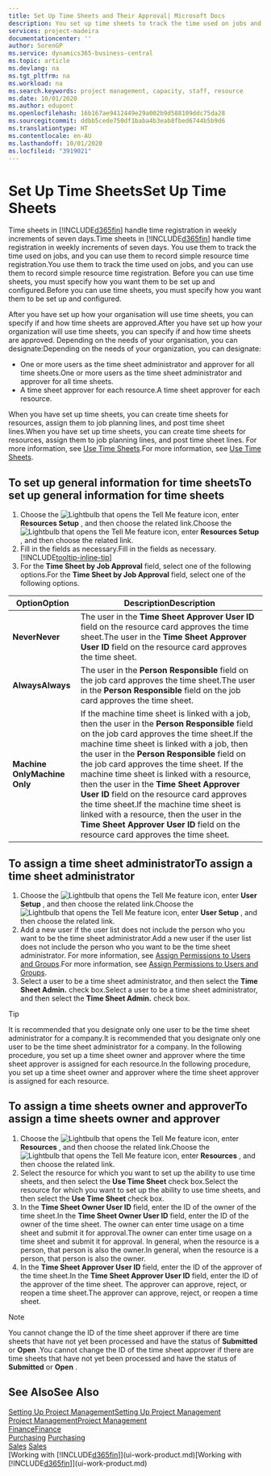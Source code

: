 ```yaml
---
title: Set Up Time Sheets and Their Approval| Microsoft Docs
description: You set up time sheets to track the time used on jobs and using resources, helping you with project management, staffing, and capacity
services: project-madeira
documentationcenter: ''
author: SorenGP
ms.service: dynamics365-business-central
ms.topic: article
ms.devlang: na
ms.tgt_pltfrm: na
ms.workload: na
ms.search.keywords: project management, capacity, staff, resource
ms.date: 10/01/2020
ms.author: edupont
ms.openlocfilehash: 16b167ae9412449e29a002b9d588109ddc75da28
ms.sourcegitcommit: ddbb5cede750df1baba4b3eab8fbed6744b5b9d6
ms.translationtype: HT
ms.contentlocale: en-AU
ms.lasthandoff: 10/01/2020
ms.locfileid: "3919021"
---
```

# <a name="set-up-time-sheets"></a><span data-ttu-id="2ffd5-103">Set Up Time Sheets</span><span class="sxs-lookup"><span data-stu-id="2ffd5-103">Set Up Time Sheets</span></span>
<span data-ttu-id="2ffd5-104">Time sheets in [!INCLUDE[d365fin](includes/d365fin_md.md)] handle time registration in weekly increments of seven days.</span><span class="sxs-lookup"><span data-stu-id="2ffd5-104">Time sheets in [!INCLUDE[d365fin](includes/d365fin_md.md)] handle time registration in weekly increments of seven days.</span></span> <span data-ttu-id="2ffd5-105">You use them to track the time used on jobs, and you can use them to record simple resource time registration.</span><span class="sxs-lookup"><span data-stu-id="2ffd5-105">You use them to track the time used on jobs, and you can use them to record simple resource time registration.</span></span> <span data-ttu-id="2ffd5-106">Before you can use time sheets, you must specify how you want them to be set up and configured.</span><span class="sxs-lookup"><span data-stu-id="2ffd5-106">Before you can use time sheets, you must specify how you want them to be set up and configured.</span></span>

<span data-ttu-id="2ffd5-107">After you have set up how your organisation will use time sheets, you can specify if and how time sheets are approved.</span><span class="sxs-lookup"><span data-stu-id="2ffd5-107">After you have set up how your organization will use time sheets, you can specify if and how time sheets are approved.</span></span> <span data-ttu-id="2ffd5-108">Depending on the needs of your organisation, you can designate:</span><span class="sxs-lookup"><span data-stu-id="2ffd5-108">Depending on the needs of your organization, you can designate:</span></span>

* <span data-ttu-id="2ffd5-109">One or more users as the time sheet administrator and approver for all time sheets.</span><span class="sxs-lookup"><span data-stu-id="2ffd5-109">One or more users as the time sheet administrator and approver for all time sheets.</span></span>
* <span data-ttu-id="2ffd5-110">A time sheet approver for each resource.</span><span class="sxs-lookup"><span data-stu-id="2ffd5-110">A time sheet approver for each resource.</span></span>

<span data-ttu-id="2ffd5-111">When you have set up time sheets, you can create time sheets for resources, assign them to job planning lines, and post time sheet lines.</span><span class="sxs-lookup"><span data-stu-id="2ffd5-111">When you have set up time sheets, you can create time sheets for resources, assign them to job planning lines, and post time sheet lines.</span></span> <span data-ttu-id="2ffd5-112">For more information, see [Use Time Sheets](projects-how-use-time-sheets.md).</span><span class="sxs-lookup"><span data-stu-id="2ffd5-112">For more information, see [Use Time Sheets](projects-how-use-time-sheets.md).</span></span>

## <a name="to-set-up-general-information-for-time-sheets"></a><span data-ttu-id="2ffd5-113">To set up general information for time sheets</span><span class="sxs-lookup"><span data-stu-id="2ffd5-113">To set up general information for time sheets</span></span>
1. <span data-ttu-id="2ffd5-114">Choose the ![Lightbulb that opens the Tell Me feature](media/ui-search/search_small.png "Tell me what you want to do") icon, enter **Resources Setup** , and then choose the related link.</span><span class="sxs-lookup"><span data-stu-id="2ffd5-114">Choose the ![Lightbulb that opens the Tell Me feature](media/ui-search/search_small.png "Tell me what you want to do") icon, enter **Resources Setup** , and then choose the related link.</span></span>  
2. <span data-ttu-id="2ffd5-115">Fill in the fields as necessary.</span><span class="sxs-lookup"><span data-stu-id="2ffd5-115">Fill in the fields as necessary.</span></span> [!INCLUDE[tooltip-inline-tip](includes/tooltip-inline-tip_md.md)]
3. <span data-ttu-id="2ffd5-116">For the **Time Sheet by Job Approval** field, select one of the following options.</span><span class="sxs-lookup"><span data-stu-id="2ffd5-116">For the **Time Sheet by Job Approval** field, select one of the following options.</span></span>

| <span data-ttu-id="2ffd5-117">Option</span><span class="sxs-lookup"><span data-stu-id="2ffd5-117">Option</span></span> | <span data-ttu-id="2ffd5-118">Description</span><span class="sxs-lookup"><span data-stu-id="2ffd5-118">Description</span></span> |
| --- | --- |
| <span data-ttu-id="2ffd5-119">**Never**</span><span class="sxs-lookup"><span data-stu-id="2ffd5-119">**Never**</span></span> |<span data-ttu-id="2ffd5-120">The user in the **Time Sheet Approver User ID** field on the resource card approves the time sheet.</span><span class="sxs-lookup"><span data-stu-id="2ffd5-120">The user in the **Time Sheet Approver User ID** field on the resource card approves the time sheet.</span></span> |
| <span data-ttu-id="2ffd5-121">**Always**</span><span class="sxs-lookup"><span data-stu-id="2ffd5-121">**Always**</span></span> |<span data-ttu-id="2ffd5-122">The user in the **Person Responsible** field on the job card approves the time sheet.</span><span class="sxs-lookup"><span data-stu-id="2ffd5-122">The user in the **Person Responsible** field on the job card approves the time sheet.</span></span> |
| <span data-ttu-id="2ffd5-123">**Machine Only**</span><span class="sxs-lookup"><span data-stu-id="2ffd5-123">**Machine Only**</span></span> |<span data-ttu-id="2ffd5-124">If the machine time sheet is linked with a job, then the user in the **Person Responsible** field on the job card approves the time sheet.</span><span class="sxs-lookup"><span data-stu-id="2ffd5-124">If the machine time sheet is linked with a job, then the user in the **Person Responsible** field on the job card approves the time sheet.</span></span> <span data-ttu-id="2ffd5-125">If the machine time sheet is linked with a resource, then the user in the **Time Sheet Approver User ID** field on the resource card approves the time sheet.</span><span class="sxs-lookup"><span data-stu-id="2ffd5-125">If the machine time sheet is linked with a resource, then the user in the **Time Sheet Approver User ID** field on the resource card approves the time sheet.</span></span> |

## <a name="to-assign-a-time-sheet-administrator"></a><span data-ttu-id="2ffd5-126">To assign a time sheet administrator</span><span class="sxs-lookup"><span data-stu-id="2ffd5-126">To assign a time sheet administrator</span></span>
1. <span data-ttu-id="2ffd5-127">Choose the ![Lightbulb that opens the Tell Me feature](media/ui-search/search_small.png "Tell me what you want to do") icon, enter **User Setup** , and then choose the related link.</span><span class="sxs-lookup"><span data-stu-id="2ffd5-127">Choose the ![Lightbulb that opens the Tell Me feature](media/ui-search/search_small.png "Tell me what you want to do") icon, enter **User Setup** , and then choose the related link.</span></span>  
2. <span data-ttu-id="2ffd5-128">Add a new user if the user list does not include the person who you want to be the time sheet administrator.</span><span class="sxs-lookup"><span data-stu-id="2ffd5-128">Add a new user if the user list does not include the person who you want to be the time sheet administrator.</span></span> <span data-ttu-id="2ffd5-129">For more information, see [Assign Permissions to Users and Groups](ui-define-granular-permissions.md).</span><span class="sxs-lookup"><span data-stu-id="2ffd5-129">For more information, see [Assign Permissions to Users and Groups](ui-define-granular-permissions.md).</span></span>
3. <span data-ttu-id="2ffd5-130">Select a user to be a time sheet administrator, and then select the **Time Sheet Admin.** check box.</span><span class="sxs-lookup"><span data-stu-id="2ffd5-130">Select a user to be a time sheet administrator, and then select the **Time Sheet Admin.** check box.</span></span>  

> [!TIP]  
>   <span data-ttu-id="2ffd5-131">It is recommended that you designate only one user to be the time sheet administrator for a company.</span><span class="sxs-lookup"><span data-stu-id="2ffd5-131">It is recommended that you designate only one user to be the time sheet administrator for a company.</span></span> <span data-ttu-id="2ffd5-132">In the following procedure, you set up a time sheet owner and approver where the time sheet approver is assigned for each resource.</span><span class="sxs-lookup"><span data-stu-id="2ffd5-132">In the following procedure, you set up a time sheet owner and approver where the time sheet approver is assigned for each resource.</span></span>  

## <a name="to-assign-a-time-sheets-owner-and-approver"></a><span data-ttu-id="2ffd5-133">To assign a time sheets owner and approver</span><span class="sxs-lookup"><span data-stu-id="2ffd5-133">To assign a time sheets owner and approver</span></span>
1. <span data-ttu-id="2ffd5-134">Choose the ![Lightbulb that opens the Tell Me feature](media/ui-search/search_small.png "Tell me what you want to do") icon, enter **Resources** , and then choose the related link.</span><span class="sxs-lookup"><span data-stu-id="2ffd5-134">Choose the ![Lightbulb that opens the Tell Me feature](media/ui-search/search_small.png "Tell me what you want to do") icon, enter **Resources** , and then choose the related link.</span></span>
2. <span data-ttu-id="2ffd5-135">Select the resource for which you want to set up the ability to use time sheets, and then select the **Use Time Sheet** check box.</span><span class="sxs-lookup"><span data-stu-id="2ffd5-135">Select the resource for which you want to set up the ability to use time sheets, and then select the **Use Time Sheet** check box.</span></span>  
3. <span data-ttu-id="2ffd5-136">In the **Time Sheet Owner User ID** field, enter the ID of the owner of the time sheet.</span><span class="sxs-lookup"><span data-stu-id="2ffd5-136">In the **Time Sheet Owner User ID** field, enter the ID of the owner of the time sheet.</span></span> <span data-ttu-id="2ffd5-137">The owner can enter time usage on a time sheet and submit it for approval.</span><span class="sxs-lookup"><span data-stu-id="2ffd5-137">The owner can enter time usage on a time sheet and submit it for approval.</span></span> <span data-ttu-id="2ffd5-138">In general, when the resource is a person, that person is also the owner.</span><span class="sxs-lookup"><span data-stu-id="2ffd5-138">In general, when the resource is a person, that person is also the owner.</span></span>  
4. <span data-ttu-id="2ffd5-139">In the **Time Sheet Approver User ID** field, enter the ID of the approver of the time sheet.</span><span class="sxs-lookup"><span data-stu-id="2ffd5-139">In the **Time Sheet Approver User ID** field, enter the ID of the approver of the time sheet.</span></span> <span data-ttu-id="2ffd5-140">The approver can approve, reject, or reopen a time sheet.</span><span class="sxs-lookup"><span data-stu-id="2ffd5-140">The approver can approve, reject, or reopen a time sheet.</span></span>  

> [!NOTE]  
>   <span data-ttu-id="2ffd5-141">You cannot change the ID of the time sheet approver if there are time sheets that have not yet been processed and have the status of **Submitted** or **Open** .</span><span class="sxs-lookup"><span data-stu-id="2ffd5-141">You cannot change the ID of the time sheet approver if there are time sheets that have not yet been processed and have the status of **Submitted** or **Open** .</span></span>

## <a name="see-also"></a><span data-ttu-id="2ffd5-142">See Also</span><span class="sxs-lookup"><span data-stu-id="2ffd5-142">See Also</span></span>
[<span data-ttu-id="2ffd5-143">Setting Up Project Management</span><span class="sxs-lookup"><span data-stu-id="2ffd5-143">Setting Up Project Management</span></span>](projects-setup-projects.md)  
[<span data-ttu-id="2ffd5-144">Project Management</span><span class="sxs-lookup"><span data-stu-id="2ffd5-144">Project Management</span></span>](projects-manage-projects.md)  
[<span data-ttu-id="2ffd5-145">Finance</span><span class="sxs-lookup"><span data-stu-id="2ffd5-145">Finance</span></span>](finance.md)  
<span data-ttu-id="2ffd5-146">[Purchasing](purchasing-manage-purchasing.md)       </span><span class="sxs-lookup"><span data-stu-id="2ffd5-146">[Purchasing](purchasing-manage-purchasing.md)       </span></span>  
<span data-ttu-id="2ffd5-147">[Sales](sales-manage-sales.md)    </span><span class="sxs-lookup"><span data-stu-id="2ffd5-147">[Sales](sales-manage-sales.md)    </span></span>  
<span data-ttu-id="2ffd5-148">[Working with [!INCLUDE[d365fin](includes/d365fin_md.md)]](ui-work-product.md)</span><span class="sxs-lookup"><span data-stu-id="2ffd5-148">[Working with [!INCLUDE[d365fin](includes/d365fin_md.md)]](ui-work-product.md)</span></span>  
